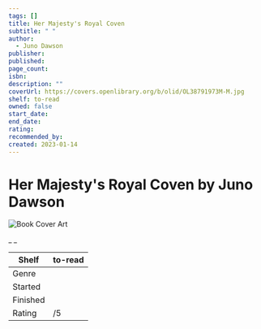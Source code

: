 ```yaml
---
tags: []
title: Her Majesty's Royal Coven
subtitle: " "
author:
  - Juno Dawson
publisher: 
published: 
page_count: 
isbn: 
description: ""
coverUrl: https://covers.openlibrary.org/b/olid/OL38791973M-M.jpg
shelf: to-read
owned: false
start_date: 
end_date: 
rating: 
recommended_by: 
created: 2023-01-14
---
```


# Her Majesty's Royal Coven by Juno Dawson

![Book Cover Art](https://covers.openlibrary.org/b/olid/OL38791973M-M.jpg)

_ _

| Shelf | to-read |
| --- | --- |
| Genre |  |
| Started |  |
| Finished |  |
| Rating | /5 |

